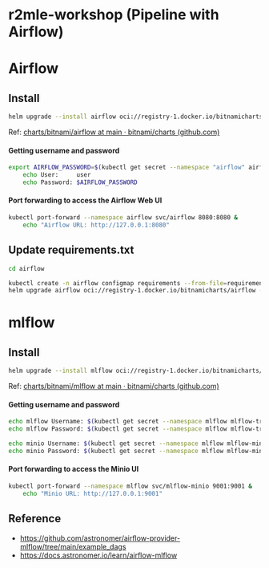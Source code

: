 # r2mle-workshop (Pipeline with Airflow)

# Airflow

## Install

```bash
helm upgrade --install airflow oci://registry-1.docker.io/bitnamicharts/airflow --namespace airflow --create-namespace
```

Ref: [charts/bitnami/airflow at main · bitnami/charts (github.com)](https://github.com/bitnami/charts/tree/main/bitnami/airflow)

#### Getting username and password
```bash
export AIRFLOW_PASSWORD=$(kubectl get secret --namespace "airflow" airflow -o jsonpath="{.data.airflow-password}" | base64 -d)
    echo User:     user
    echo Password: $AIRFLOW_PASSWORD
```
#### Port forwarding to access the Airflow Web UI
```bash
kubectl port-forward --namespace airflow svc/airflow 8080:8080 &
    echo "Airflow URL: http://127.0.0.1:8080"
```

## Update requirements.txt
```bash
cd airflow

kubectl create -n airflow configmap requirements --from-file=requirements.txt
helm upgrade airflow oci://registry-1.docker.io/bitnamicharts/airflow --namespace airflow -f values.yaml
```

# mlflow

## Install

```bash
helm upgrade --install mlflow oci://registry-1.docker.io/bitnamicharts/mlflow --namespace mlflow --create-namespace
```

Ref: [charts/bitnami/mlflow at main · bitnami/charts (github.com)](https://github.com/bitnami/charts/tree/main/bitnami/mlflow)

#### Getting username and password
```bash
echo mlflow Username: $(kubectl get secret --namespace mlflow mlflow-tracking -o jsonpath="{ .data.admin-user }" | base64 -d)
echo mlflow Password: $(kubectl get secret --namespace mlflow mlflow-tracking -o jsonpath="{ .data.admin-password }" | base64 -d)
```

```bash
echo minio Username: $(kubectl get secret --namespace mlflow mlflow-minio -o jsonpath="{ .data.root-user }" | base64 -d)
echo minio Password: $(kubectl get secret --namespace mlflow mlflow-minio -o jsonpath="{ .data.root-password }" | base64 -d)
```

#### Port forwarding to access the Minio UI
```bash
kubectl port-forward --namespace mlflow svc/mlflow-minio 9001:9001 &
    echo "Minio URL: http://127.0.0.1:9001"
```

## Reference
- https://github.com/astronomer/airflow-provider-mlflow/tree/main/example_dags 
- https://docs.astronomer.io/learn/airflow-mlflow 
